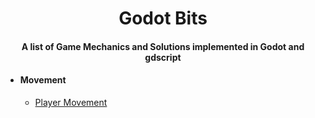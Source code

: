 <h1 align="center">
 Godot Bits

</h1>
 <h4 align="center"> A list of Game Mechanics and Solutions implemented in Godot and gdscript</h4>

* #### Movement
  * [Player Movement](https://github.com/gonzalojs/Godotbits/blob/master/Examples/movement/character.md)